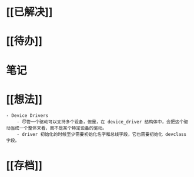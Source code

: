# [[已解决]]

# [[待办]]

# 笔记

# [[想法]]


	- Device Drivers
		- 尽管一个驱动可以支持多个设备，但是，在 device_driver 结构体中，会把这个驱动当成一个整体来看，而不是某个特定设备的驱动。
		- driver 初始化的时候至少需要初始化名字和总线字段，它也需要初始化 devclass 字段。

# [[存档]]